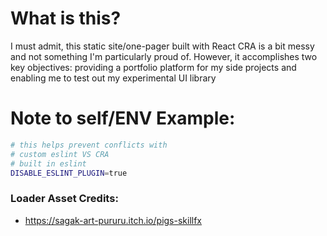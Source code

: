 # What is this?

I must admit, this static site/one-pager built with React CRA is a bit messy and not something I'm particularly proud of. However, it accomplishes two key objectives: providing a portfolio platform for my side projects and enabling me to test out my experimental UI library

# Note to self/ENV Example:

```bash
# this helps prevent conflicts with
# custom eslint VS CRA
# built in eslint
DISABLE_ESLINT_PLUGIN=true
```

### Loader Asset Credits:
- https://sagak-art-pururu.itch.io/pigs-skillfx
